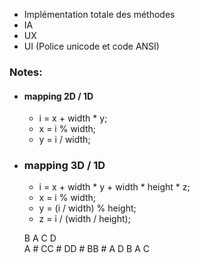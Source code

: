 * Implémentation totale des méthodes
* IA
* UX
* UI (Police unicode et code ANSI)


### Notes:
* #### mapping 2D / 1D
    * i = x + width * y;
    * x = i % width;
    * y = i / width;
* ### mapping 3D / 1D
    * i = x + width * y + width * height * z;
    * x = i % width;
    * y = (i / width) % height;
    * z = i / (width / height);



  B    A    C    D  
A # CC # DD # BB # A
  D    B    A    C